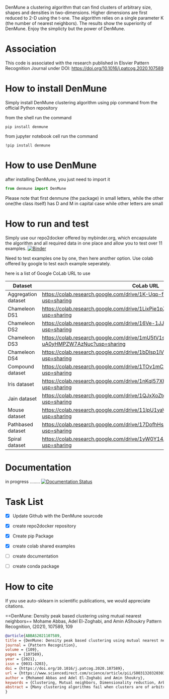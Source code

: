 DenMune a clustering algorithm that can find clusters of arbitrary size, shapes and densities in two-dimensions. Higher dimensions are first reduced to 2-D using the t-sne. The algorithm relies on a single parameter K (the number of nearest neighbors). The results show the superiority of DenMune. Enjoy the simplicty but the power of DenMune.

Association
======
This code is associated with the research published in Elsvier Pattern Recognition Journal under DOI: https://doi.org/10.1016/j.patcog.2020.107589

How to install DenMune
====
Simply install DenMune clustering algorithm using pip command from the official Python repository

from the shell run the command
```shell
pip install denmune
```
from jupyter notebook cell run the command
```jupyter
!pip install denmune
```
How to use  DenMune
====
after installing DenMune, you just need to import it 

```python
from denmune import DenMune
```

Please note that first denmune (the package) in small letters, while the other one(the class itself) has D and M in capital case while other letters are small

How to run and test
======
Simply use our repo2docker offered by mybinder.org, which encapsulate the algorithm and all required data in one place and allow you to test over 11 examples. 
[![Binder](https://mybinder.org/badge_logo.svg)](https://mybinder.org/v2/gh/egy1st/denmune-clustering-algorithm/HEAD)


Need to test examples one by one, then here another option. Use colab offered by google to test each example seperately.

here is a list of Google CoLab URL to use

| Dataset | CoLab URL |
----------| ---------------------------------------------------------------------------------------------------|
| Aggregation dataset | https://colab.research.google.com/drive/1K-Uqp-fmETmic4VZoZvV5t5XgRTzf4KO?usp=sharing |
| Chameleon DS1 | https://colab.research.google.com/drive/1LixPie1pZdWHxF1CXJIlwh1uTq-4iFYp?usp=sharing |
| Chameleon DS2 | https://colab.research.google.com/drive/16Ve-1JJCgTQrX7ITJjDrSXWmwT9tG1AA?usp=sharing |
| Chameleon DS3 | https://colab.research.google.com/drive/1mU5tV1sYWJpxqwyG-uA0yHMPZW7AzNuc?usp=sharing |
| Chameleon DS4 | https://colab.research.google.com/drive/1bDlsp1lVTDDXrDM8uWvo0_UY6ek73vUu?usp=sharing |
| Compound dataset | https://colab.research.google.com/drive/1TOv1mCLvAN24qvkh1f9H-ZERDgfoSMP6?usp=sharing |
| Iris dataset | https://colab.research.google.com/drive/1nKql57Xh7xVVu6NpTbg3vRdRg42R7hjm?usp=sharing |
| Jain dataset | https://colab.research.google.com/drive/1QJxXoZtoaMi3gvagZ2FPUtri4qbXOGl9?usp=sharing |
| Mouse dataset | https://colab.research.google.com/drive/11IpU1yaVaCa4H-d9yuwkjzywBfEfQGIp?usp=sharing |
| Pathbased dataset| https://colab.research.google.com/drive/17DofhHs5I2xyhnNPJ6RWETDf7Te71TKm?usp=sharing |
| Spiral dataset|https://colab.research.google.com/drive/1yW0Y14AiQYM6g7X4bJmUb3x3nson7Xup?usp=sharing |




Documentation
====
in progress ........
[![Documentation Status](https://readthedocs.org/projects/denmune-docs/badge/?version=latest)](https://denmune-docs.readthedocs.io/en/latest/?badge=latest)



Task List
====
- [x] Update Github with the DenMune sourcode
- [x] create repo2docker repository
- [x] Create pip Package
- [x] create colab shared examples
- [ ] create documentation
- [ ] create conda package



How to cite
=====
If you use auto-sklearn in scientific publications, we would appreciate citations.

==DenMune: Density peak based clustering using mutual nearest neighbors==
Mohame Abbas, Adel El-Zoghabi, and Amin AShoukry
Pattern Recognition, (2021), 107589, 109

```bib
@article{ABBAS2021107589,
title = {DenMune: Density peak based clustering using mutual nearest neighbors},
journal = {Pattern Recognition},
volume = {109},
pages = {107589},
year = {2021},
issn = {0031-3203},
doi = {https://doi.org/10.1016/j.patcog.2020.107589},
url = {https://www.sciencedirect.com/science/article/pii/S0031320320303927},
author = {Mohamed Abbas and Adel El-Zoghabi and Amin Shoukry},
keywords = {Clustering, Mutual neighbors, Dimensionality reduction, Arbitrary shapes, Pattern recognition, Nearest neighbors, Density peak},
abstract = {Many clustering algorithms fail when clusters are of arbitrary shapes, of varying densities, or the data classes are unbalanced and close to each other, even in two dimensions. A novel clustering algorithm “DenMune” is presented to meet this challenge. It is based on identifying dense regions using mutual nearest neighborhoods of size K, where K is the only parameter required from the user, besides obeying the mutual nearest neighbor consistency principle. The algorithm is stable for a wide range of values of K. Moreover, it is able to automatically detect and remove noise from the clustering process as well as detecting the target clusters. It produces robust results on various low and high dimensional datasets relative to several known state of the art clustering algorithms.}
}
```
